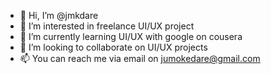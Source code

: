 - 👋 Hi, I’m @jmkdare
- 👀 I’m interested in freelance UI/UX project
- 🌱 I’m currently learning UI/UX with google on cousera
- 💞️ I’m looking to collaborate on UI/UX projects
- 📫 You can reach me via email on jumokedare@gmail.com
<!---
jmkdare/jmkdare is a ✨ special ✨ repository because its `README.md` (this file) appears on your GitHub profile.
You can click the Preview link to take a look at your changes.
--->
